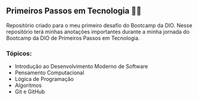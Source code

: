 ## Primeiros Passos em Tecnologia :woman_technologist:

Repositório criado para o meu primeiro desafio do Bootcamp da DIO. Nesse repositório terá minhas anotações importantes durante a minha jornada do Bootcamp da DIO de Primeiros Passos em Tecnologia.

### Tópicos:

- Introdução ao Desenvolvimento Moderno de Software
- Pensamento Computacional 
- Lógica de Programação
- Algoritmos 
- Git e GitHub
